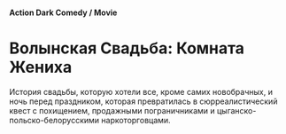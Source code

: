 #### Action Dark Comedy / Movie

# Волынская Свадьба: Комната Жениха

История свадьбы, которую хотели все, кроме самих новобрачных, и ночь перед праздником, которая превратилась в сюрреалистический квест с похищением, продажными пограничниками и цыганско-польско-белорусскими наркоторговцами.
